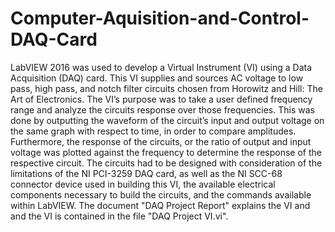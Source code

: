 # Computer-Aquisition-and-Control-DAQ-Card
LabVIEW 2016 was used to develop a Virtual Instrument (VI) using a Data Acquisition (DAQ) card. This VI supplies and sources AC voltage to low pass, high pass, and notch filter circuits chosen from Horowitz and Hill: The Art of Electronics. The VI’s purpose was to take a user defined frequency range and analyze the circuits response over those frequencies. This was done by outputting the waveform of the circuit’s input and output voltage on the same graph with respect to time, in order to compare amplitudes. Furthermore, the response of the circuits, or the ratio of output and input voltage was plotted against the frequency to determine the response of the respective circuit. The circuits had to be designed with consideration of the limitations of the NI PCI-3259 DAQ card, as well as the NI SCC-68 connector device used in building this VI, the available electrical components necessary to build the circuits, and the commands available within LabVIEW. The document "DAQ Project Report" explains the VI and and the VI is contained in the file "DAQ Project VI.vi".
